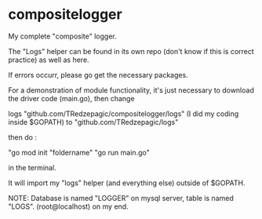 # compositelogger
My complete "composite" logger.

The "Logs" helper can be found in its own repo (don't know if this is correct practice) as well as here.

If errors occurr, please go get the necessary packages.

For a demonstration of module functionality, it's just necessary to download the driver code (main.go), then change

logs "github.com/TRedzepagic/compositelogger/logs" (I did my coding inside $GOPATH) to
"github.com/TRedzepagic/logs"

then do :

"go mod init "foldername"
"go run main.go"

in the terminal.

It will import my "logs" helper (and everything else) outside of $GOPATH.

NOTE: Database is named "LOGGER" on mysql server, table is named "LOGS". (root@localhost) on my end.
